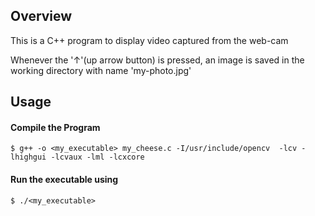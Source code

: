 ## Overview

This is a C++ program to display video captured from the web-cam

Whenever the '↑'(up arrow button) is pressed, an image is saved in the working directory with name 'my-photo.jpg'


## Usage
#### Compile the Program 
    
	$ g++ -o <my_executable> my_cheese.c -I/usr/include/opencv  -lcv -lhighgui -lcvaux -lml -lcxcore  
 
#### Run the executable using 
      
	$ ./<my_executable>
